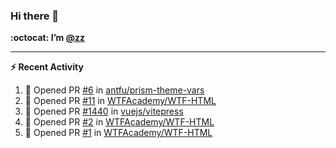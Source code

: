### Hi there 👋

**:octocat: I’m [@zz](https://github.com/holazz)**

---

**:zap: Recent Activity**

<!--START_SECTION:activity-->
1. 💪 Opened PR [#6](https://github.com/antfu/prism-theme-vars/pull/6) in [antfu/prism-theme-vars](https://github.com/antfu/prism-theme-vars)
2. 💪 Opened PR [#11](https://github.com/WTFAcademy/WTF-HTML/pull/11) in [WTFAcademy/WTF-HTML](https://github.com/WTFAcademy/WTF-HTML)
3. 💪 Opened PR [#1440](https://github.com/vuejs/vitepress/pull/1440) in [vuejs/vitepress](https://github.com/vuejs/vitepress)
4. 💪 Opened PR [#2](https://github.com/WTFAcademy/WTF-HTML/pull/2) in [WTFAcademy/WTF-HTML](https://github.com/WTFAcademy/WTF-HTML)
5. 💪 Opened PR [#1](https://github.com/WTFAcademy/WTF-HTML/pull/1) in [WTFAcademy/WTF-HTML](https://github.com/WTFAcademy/WTF-HTML)
<!--END_SECTION:activity-->
